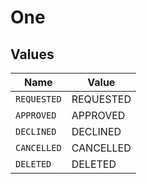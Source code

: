 # One


## Values

| Name        | Value       |
| ----------- | ----------- |
| `REQUESTED` | REQUESTED   |
| `APPROVED`  | APPROVED    |
| `DECLINED`  | DECLINED    |
| `CANCELLED` | CANCELLED   |
| `DELETED`   | DELETED     |